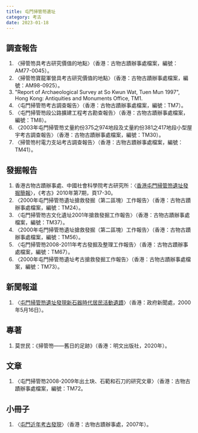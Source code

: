 ```yaml
---
title: 屯門掃管笏遺址
category: 考古
date: 2023-01-18
---
```

<adsense></adsense>

## 調查報告
1. 〈掃管笏具考古研究價值的地點〉（香港：古物古蹟辦事處檔案，編號：AM77-0045）。
2. 〈掃管笏寶龍軍營具考古研究價值的地點〉（香港：古物古蹟辦事處檔案，編號：AM98-0925）。
3. "Report of Archaeological Survey at So Kwun Wat, Tuen Mun 1997", Hong Kong: Antiquities and Monuments Office, TM1.
4. 〈屯門掃管笏考古調查報告〉（香港：古物古蹟辦事處檔案，編號：TM7）。
5. 〈屯門掃管笏段公路擴建工程考古勘查報告〉（香港：古物古蹟辦事處檔案，編號：TM8）。
6. 〈2003年屯門掃管笏丈量約份375之974地段及丈量約份381之417地段小型屋宇考古調查報告〉（香港：古物古蹟辦事處檔案，編號：TM30）。
7. 〈掃管笏村電力支站考古調查報告〉（香港：古物古蹟辦事處檔案，編號：TM41）。
## 發掘報告
1. 香港古物古蹟辦事處、中國社會科學院考古研究所：〈[香港屯門掃管笏遺址發掘簡報](http://www.kaogu.cn/cn/%E7%A0%94%E7%A9%B6%E6%96%B0%E8%AE%BA/%E9%A6%99%E6%B8%AF%E5%B1%AF%E9%97%A8%E6%89%AB%E7%AE%A1%E7%AC%8F%E9%81%97%E5%9D%80%E5%8F%91%E6%8E%98%E7%AE%80%E6%8A%A5.pdf)〉，《考古》2010年第7期，頁17-30。
2. 〈2000年屯門掃管笏遺址搶救發掘（第二區塊）工作報告〉（香港：古物古蹟辦事處檔案，編號：TM24）。
3. 〈屯門掃管笏古文化遺址2001年搶救發掘工作報告〉（香港：古物古蹟辦事處檔案，編號：TM37）。
4. 〈2000年屯門掃管笏遺址搶救發掘（第二區塊）工作報告〉（香港：古物古蹟辦事處檔案，編號：TM56）。
5. 〈屯門掃管笏2008-2011年考古發掘及整理工作報告〉（香港：古物古蹟辦事處檔案，編號：TM67）。
6. 〈2000年屯門掃管笏遺址考古搶救發掘工作報告〉（香港：古物古蹟辦事處檔案，編號：TM73）。
## 新聞報道
1. 〈[屯門掃管笏遺址發現新石器時代居民活動遺蹟](https://www.info.gov.hk/gia/general/200005/16/0516078.htm)〉（香港：政府新聞處，2000年5月16日）。
##  專著
1. 莫世民：《掃管笏——舊日的足跡》（香港：明文出版社，2020年）。
## 文章
1. 〈屯門掃管笏2008-2009年出土玦、石範和石刀的研究文章〉（香港：古物古蹟辦事處檔案，編號：TM72。
## 小冊子
1. 〈[屯門近年考古發現](https://www.amo.gov.hk/filemanager/amo/common/download-area/pamphlet/pamphlet8_2007_11.pdf)〉（香港：古物古蹟辦事處，2007年）。